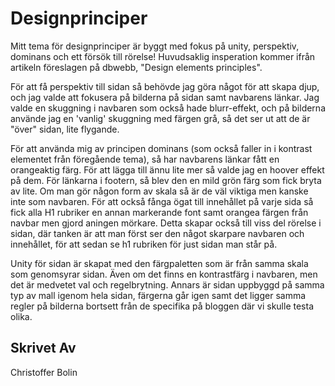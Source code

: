 Designprinciper
=======================
Mitt tema för designprinciper är byggt med fokus på unity, perspektiv, dominans och ett försök till rörelse!
Huvudsaklig insperation kommer ifrån artikeln föreslagen på dbwebb, "Design elements principles".

För att få perspektiv till sidan så behövde jag göra något för att skapa djup, och jag valde att fokusera på bilderna på sidan samt navbarens länkar. Jag valde en skuggning i navbaren som också hade blurr-effekt, och på bilderna använde jag en 'vanlig' skuggning med färgen grå, så det ser ut att de är "över" sidan, lite flygande.

För att använda mig av principen dominans (som också faller in i kontrast elementet från föregående tema), så har navbarens länkar fått en orangeaktig färg. För att lägga till ännu lite mer så valde jag en hoover effekt på dem. För länkarna i footern, så blev den en mild grön färg som fick bryta av lite. Om man gör någon form av skala så är de väl viktiga men kanske inte som navbaren. För att också fånga ögat till innehållet på varje sida så fick alla H1 rubriker en annan markerande font samt orangea färgen från navbar men gjord aningen mörkare. Detta skapar också till viss del rörelse i sidan, där tanken är att man först ser den något skarpare navbaren och innehållet, för att sedan se h1 rubriken för just sidan man står på.

Unity för sidan är skapat med den färgpaletten som är från samma skala som genomsyrar sidan. Även om det finns en kontrastfärg i navbaren, men det är medvetet val och regelbrytning. Annars är sidan uppbyggd på samma typ av mall igenom hela sidan, färgerna går igen samt det ligger samma regler på bilderna bortsett från de specifika på bloggen där vi skulle testa olika.


Skrivet Av
-----------------------
Christoffer Bolin
